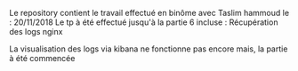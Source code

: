 Le repository contient le travail effectué en binôme avec Taslim hammoud le : 20/11/2018
Le tp à été effectué jusqu'à la partie 6 incluse : Récupération des logs nginx 

La visualisation des logs via kibana ne fonctionne pas encore mais, la partie à été commencée
